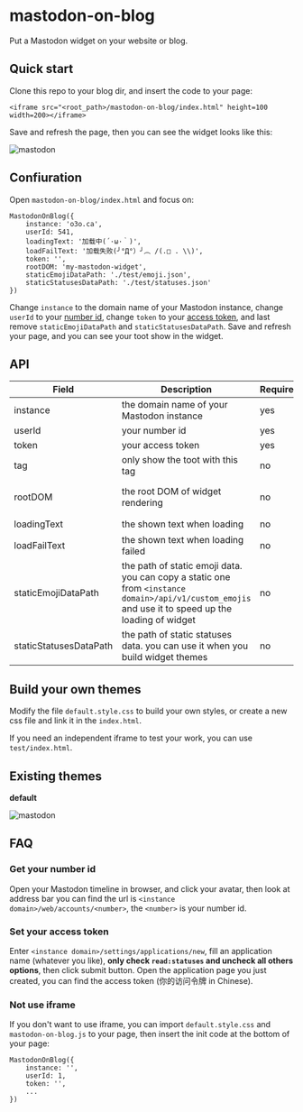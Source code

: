 # mastodon-on-blog

Put a Mastodon widget on your website or blog.

## Quick start

Clone this repo to your blog dir, and insert the code to your page:

```
<iframe src="<root_path>/mastodon-on-blog/index.html" height=100 width=200></iframe>
```

Save and refresh the page, then you can see the widget looks like this:

![mastodon](https://user-images.githubusercontent.com/80361883/139525296-b21924cb-84b3-40ac-9cef-1f8743a43b56.png)


## Confiuration

Open `mastodon-on-blog/index.html` and focus on:

```
MastodonOnBlog({
    instance: 'o3o.ca',
    userId: 541,
    loadingText: '加载中(´·ω·｀)',
    loadFailText: '加载失败(╯°Д°）╯︵ /(.□ . \\)',
    token: '',
    rootDOM: 'my-mastodon-widget',
    staticEmojiDataPath: './test/emoji.json',
    staticStatusesDataPath: './test/statuses.json'
})
```

Change `instance` to the domain name of your Mastodon instance, change `userId` to your [number id](#get-your-number-id), change `token` to your [access token](#set-your-access-token), and last remove `staticEmojiDataPath` and `staticStatusesDataPath`. Save and refresh your page, and you can see your toot show in the widget.

## API

| Field | Description | Required | Default |
| --- | --- | --- | --- |
| instance | the domain name of your Mastodon instance | yes | \- |
| userId | your number id | yes | \- |
| token | your access token | yes | \- |
| tag | only show the toot with this tag | no | \- |
| rootDOM | the root DOM of widget rendering | no | 'my-mastodon-widget' |
| loadingText | the shown text when loading | no | '加载中...' |
| loadFailText | the shown text when loading failed | no | '加载失败' |
| staticEmojiDataPath | the path of static emoji data. you can copy a static one from `<instance domain>/api/v1/custom_emojis` and use it to speed up the loading of widget | no | \- |
| staticStatusesDataPath | the path of static statuses data. you can use it when you build widget themes | no | \- |

## Build your own themes

Modify the file `default.style.css` to build your own styles, or create a new css file and link it in the `index.html`.

If you need an independent iframe to test your work, you can use `test/index.html`.

## Existing themes

**default**

![mastodon](https://user-images.githubusercontent.com/80361883/139525296-b21924cb-84b3-40ac-9cef-1f8743a43b56.png)

## FAQ

### Get your number id

Open your Mastodon timeline in browser, and click your avatar, then look at address bar you can find the url is `<instance domain>/web/accounts/<number>`, the `<number>` is your number id.

### Set your access token

Enter `<instance domain>/settings/applications/new`, fill an application name (whatever you like), **only check `read:statuses` and uncheck all others options**, then click submit button. Open the application page you just created, you can find the access token (你的访问令牌 in Chinese).

### Not use iframe

If you don't want to use iframe, you can import `default.style.css` and `mastodon-on-blog.js` to your page, then insert the init code at the bottom of your page:

```
MastodonOnBlog({
    instance: '',
    userId: 1,
    token: '',
    ...
})
```
